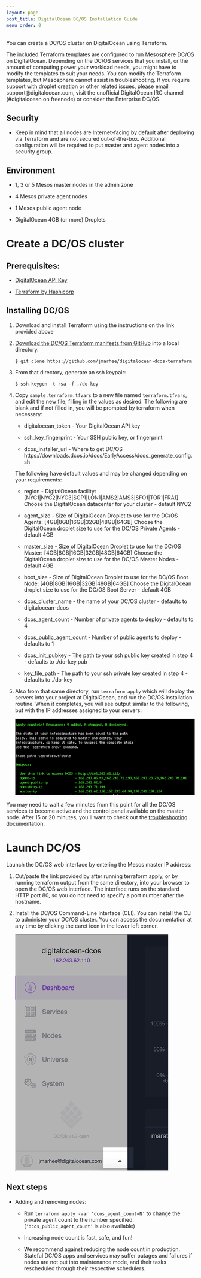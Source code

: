 ```yaml
---
layout: page
post_title: DigitalOcean DC/OS Installation Guide
menu_order: 0
---
```

<p>You can create a DC/OS cluster on DigitalOcean using Terraform.</p>

<p>The included Terraform templates are configured to run Mesosphere DC/OS on DigitalOcean. Depending on the DC/OS services that you install, or the amount of computing power your workload needs, you might have to modify the templates to suit your needs. You can modify the Terraform templates, but Mesosphere cannot assist in troubleshooting. If you require support with droplet creation or other related issues, please email support@digitalocean.com, visit the unofficial DigitalOcean IRC channel (#digitalocean on freenode) or consider the Enterprise DC/OS.</p>

<h2>Security</h2>

<ul>
<li>Keep in mind that all nodes are Internet-facing by default after deploying via Terraform and are not secured out-of-the-box. Additional configuration will be required to put master and agent nodes into a security group. </li>
</ul>

<h2>Environment</h2>

<ul>
<li><p>1, 3 or 5 Mesos master nodes in the admin zone</p></li>
<li><p>4 Mesos private agent nodes</p></li>
<li><p>1 Mesos public agent node</p></li>
<li><p>DigitalOcean 4GB (or more) Droplets</p></li>
</ul>

<h1>Create a DC/OS cluster</h1>

<h2>Prerequisites:</h2>

<ul>
<li><p><a href="https://www.digitalocean.com/help/api/">DigitalOcean API Key</a></p></li>
<li><p><a href="https://www.terraform.io/intro/getting-started/install.html">Terraform by Hashicorp</a></p></li>
</ul>

<h2>Installing DC/OS</h2>

<ol>
<li><p>Download and install Terraform using the instructions on the link provided above</p></li>
<li><p><a href="https://github.com/jmarhee/digitalocean-dcos-terraform">Download the DC/OS Terraform manifests from GitHub</a> into a local  directory.</p>

<pre><code>$ git clone https://github.com/jmarhee/digitalocean-dcos-terraform
</code></pre></li>
<li><p>From that directory, generate an ssh keypair:</p>

<pre><code>$ ssh-keygen -t rsa -f ./do-key
</code></pre></li>
<li><p>Copy <code>sample.terraform.tfvars</code> to a new file named <code>terraform.tfvars</code>, and edit the new file, filling in the values as desired. The following are blank and if not filled in, you will be prompted by terraform when necessary:</p>

<ul>
<li><p>digitalocean_token - Your DigitalOcean API key</p></li>
<li><p>ssh_key_fingerprint - Your SSH public key, or fingerprint</p></li>
<li><p>dcos_installer_url - Where to get DC/OS
https://downloads.dcos.io/dcos/EarlyAccess/dcos_generate_config.sh</p></li>
</ul>

<p>The following have default values and may be changed depending on your requirements:</p>

<ul>
<li><p>region - DigitalOcean facility: [NYC1|NYC2|NYC3|SGP1|LON1|AMS2|AMS3|SFO1|TOR1|FRA1]
Choose the DigitalOcean datacenter for your cluster - default NYC2</p></li>
<li><p>agent_size - Size of DigitalOcean Droplet to use for the DC/OS Agents: [4GB|8GB|16GB|32GB|48GB|64GB]
Choose the DigitalOcean droplet size to use for the DC/OS Private Agents - default 4GB</p></li>
<li><p>master_size - Size of DigitalOcean Droplet to use for the DC/OS Master: [4GB|8GB|16GB|32GB|48GB|64GB]
Choose the DigitalOcean droplet size to use for the DC/OS Master Nodes - default 4GB</p></li>
<li><p>boot_size - Size of DigitalOcean Droplet to use for the DC/OS Boot Node: [4GB|8GB|16GB|32GB|48GB|64GB]
Choose the DigitalOcean droplet size to use for the DC/OS Boot Server - default 4GB</p></li>
<li><p>dcos_cluster_name - the name of your DC/OS cluster - defaults to digitalocean-dcos</p></li>
<li><p>dcos_agent_count - Number of private agents to deploy - defaults to  4</p></li>
<li><p>dcos_public_agent_count - Number of public agents to deploy - defaults to 1</p></li>
<li><p>dcos_init_pubkey - The path to your ssh public key created in step 4 - defaults to ./do-key.pub</p></li>
<li><p>key_file_path - The path to your ssh private key created in step 4 - defaults to ./do-key</p></li>
</ul></li>
<li><p>Also from that same directory, run <code>terraform apply</code> which will deploy the servers into your project at DigitalOcean, and run the DC/OS installation routine. When it completes, you will see output similar to the following, but with the IP addresses assigned to your servers:</p>

<p><img src="/assets/images/digitalocean_terraform_output.png" alt="terraform apply output" /></p></li>
</ol>

<p>You may need to wait a few minutes from this point for all the DC/OS services to become active and the control panel available on the master node. After 15 or 20 minutes, you'll want to check out the <a href="../../custom/troubleshooting/">troubleshooting</a> documentation.</p>

<h1>Launch DC/OS</h1>

<p>Launch the DC/OS web interface by entering the Mesos master IP address:</p>

<ol>
<li><p>Cut/paste the link provided by after running terraform apply, or by running terraform output from the same directory, into your browser to open the DC/OS web interface. The interface runs on the standard HTTP port 80, so you do not need to specify a port number after the hostname.</p></li>
<li><p>Install the DC/OS Command-Line Interface (CLI). You can install the CLI to administer your DC/OS cluster. You can access the documentation at any time by clicking the caret icon in the lower left corner.</p>

<p><img src="/assets/images/digitalocean_help_link.png" alt="dcos help link" /></p></li>
</ol>

<h2>Next steps</h2>

<ul>
<li><p>Adding and removing nodes:</p>

<ul>
<li><p>Run <code>terraform apply -var ‘dcos_agent_count=N’</code> to change the private agent count to the number specified. (<code>‘dcos_public_agent_count’</code> is also available)</p></li>
<li><p>Increasing node count is fast, safe, and fun!</p></li>
<li><p>We recommend against reducing the node count in production. Stateful DC/OS apps and services may suffer outages and failures if nodes are not put into maintenance mode, and their tasks rescheduled through their respective schedulers.</p></li>
</ul></li>
</ul>
